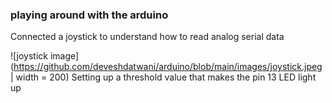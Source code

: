 ### playing around with the arduino

Connected a joystick to understand how to read analog serial data 

![joystick image](https://github.com/deveshdatwani/arduino/blob/main/images/joystick.jpeg | width = 200)
Setting up a threshold value that makes the pin 13 LED light up 

